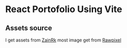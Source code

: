 # React Portofolio Using Vite

## Assets source

I get assets from [ZainRk](https://github.com/ZainRk/portfolio-starter)
most image get from [Rawpixel](https://rawpixel.com)
